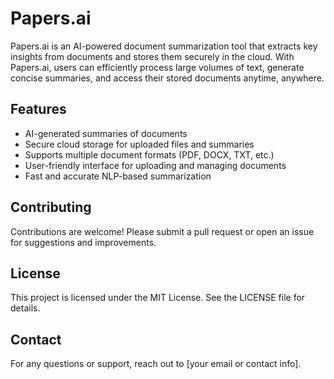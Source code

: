 # Papers.ai

Papers.ai is an AI-powered document summarization tool that extracts key insights from documents and stores them securely in the cloud. With Papers.ai, users can efficiently process large volumes of text, generate concise summaries, and access their stored documents anytime, anywhere.

## Features
- AI-generated summaries of documents
- Secure cloud storage for uploaded files and summaries
- Supports multiple document formats (PDF, DOCX, TXT, etc.)
- User-friendly interface for uploading and managing documents
- Fast and accurate NLP-based summarization


## Contributing
Contributions are welcome! Please submit a pull request or open an issue for suggestions and improvements.

## License
This project is licensed under the MIT License. See the LICENSE file for details.

## Contact
For any questions or support, reach out to [your email or contact info].
